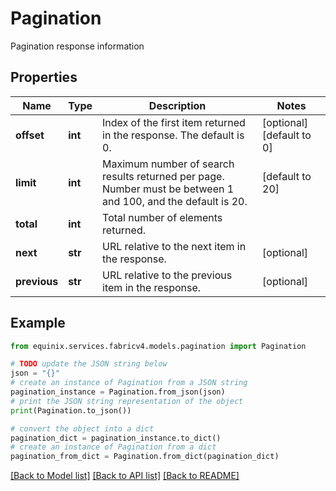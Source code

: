 # Pagination

Pagination response information

## Properties

Name | Type | Description | Notes
------------ | ------------- | ------------- | -------------
**offset** | **int** | Index of the first item returned in the response. The default is 0. | [optional] [default to 0]
**limit** | **int** | Maximum number of search results returned per page. Number must be between 1 and 100, and the default is 20. | [default to 20]
**total** | **int** | Total number of elements returned. | 
**next** | **str** | URL relative to the next item in the response. | [optional] 
**previous** | **str** | URL relative to the previous item in the response. | [optional] 

## Example

```python
from equinix.services.fabricv4.models.pagination import Pagination

# TODO update the JSON string below
json = "{}"
# create an instance of Pagination from a JSON string
pagination_instance = Pagination.from_json(json)
# print the JSON string representation of the object
print(Pagination.to_json())

# convert the object into a dict
pagination_dict = pagination_instance.to_dict()
# create an instance of Pagination from a dict
pagination_from_dict = Pagination.from_dict(pagination_dict)
```
[[Back to Model list]](../README.md#documentation-for-models) [[Back to API list]](../README.md#documentation-for-api-endpoints) [[Back to README]](../README.md)


